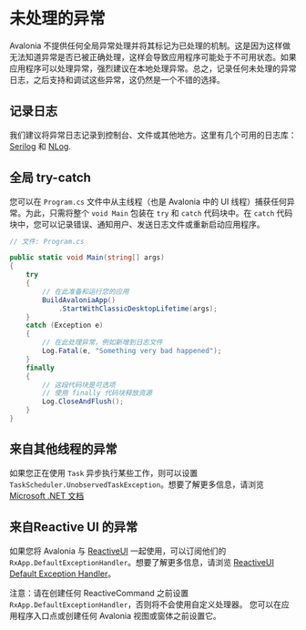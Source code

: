 # 未处理的异常

Avalonia 不提供任何全局异常处理并将其标记为已处理的机制。这是因为这样做无法知道异常是否已被正确处理，这样会导致应用程序可能处于不可用状态。如果应用程序可以处理异常，强烈建议在本地处理异常。总之，记录任何未处理的异常日志，之后支持和调试这些异常，这仍然是一个不错的选择。

## 记录日志

我们建议将异常日志记录到控制台、文件或其他地方。这里有几个可用的日志库：[Serilog](https://serilog.net) 和 [NLog](https://nlog-project.org).

## 全局 try-catch

您可以在 `Program.cs` 文件中从主线程（也是 Avalonia 中的 UI 线程）捕获任何异常。为此，只需将整个 `void Main` 包装在 `try` 和 `catch` 代码块中。在 `catch` 代码块中，您可以记录错误、通知用户、发送日志文件或重新启动应用程序。

```csharp
// 文件: Program.cs

public static void Main(string[] args)
{
    try
    {
        // 在此准备和运行您的应用
        BuildAvaloniaApp()
            .StartWithClassicDesktopLifetime(args);
    }
    catch (Exception e)
    {
        // 在此处理异常，例如新增到日志文件
        Log.Fatal(e, "Something very bad happened");
    }
    finally
    {
        // 这段代码块是可选项
        // 使用 finally 代码块释放资源
        Log.CloseAndFlush();
    }
}
```

## 来自其他线程的异常

如果您正在使用 `Task` 异步执行某些工作，则可以设置 `TaskScheduler.UnobservedTaskException`。想要了解更多信息，请浏览[Microsoft .NET 文档](https://docs.microsoft.com/dotnet/api/system.threading.tasks.taskscheduler.unobservedtaskexception)

## 来自Reactive UI 的异常

如果您将 Avalonia 与 [ReactiveUI](https://docs.avaloniaui.net/guides/basics/mvvm#frameworks) 一起使用，可以订阅他们的`RxApp.DefaultExceptionHandler`。想要了解更多信息，请浏览 [ReactiveUI Default Exception Handler](https://www.reactiveui.net/docs/handbook/default-exception-handler/)。

注意：请在创建任何 ReactiveCommand 之前设置 `RxApp.DefaultExceptionHandler`，否则将不会使用自定义处理器。
您可以在应用程序入口点或创建任何 Avalonia 视图或窗体之前设置它。
